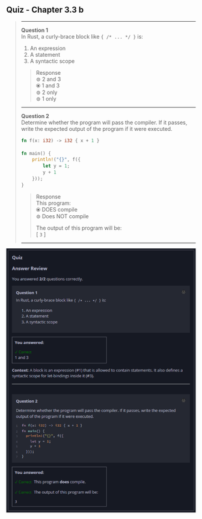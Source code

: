 ## Quiz - Chapter 3.3 b ##

> ---
> **Question 1**<br>
> In Rust, a curly-brace block like ```{ /* ... */ }``` is:
> 1. An expression
> 2. A statement
> 3. A syntactic scope
> 
> > Response<br>
> > ⊚ 2 and 3<br>
> > ⦿ 1 and 3<br>
> > ⊚ 2 only<br>
> > ⊚ 1 only<br>
> 
> ---
>
> **Question 2**<br>
> Determine whether the program will pass the compiler. If it 
> passes, write the expected output of the program if it were 
> executed.
>
> ```rust
> fn f(x: i32) -> i32 { x + 1 }
> 
> fn main() {
>     println!("{}", f({
>         let y = 1;
>         y + 1
>     }));
> }
> ```
>
> > Response<br>
> > This program:<br>
> > ⦿ DOES compile<br>
> > ⊚ Does NOT compile<br>
> >
> > The output of this program will be:<br>
> > [ ```3``` ]
> 
> ---

![image](../additional-files/images/quiz_0303b.png)

